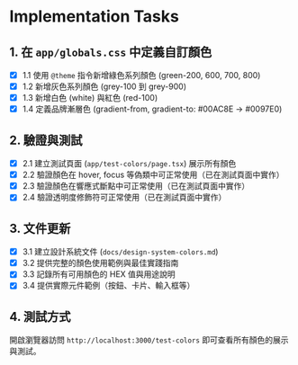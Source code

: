 # Implementation Tasks

## 1. 在 `app/globals.css` 中定義自訂顏色
- [x] 1.1 使用 `@theme` 指令新增綠色系列顏色 (green-200, 600, 700, 800)
- [x] 1.2 新增灰色系列顏色 (grey-100 到 grey-900)
- [x] 1.3 新增白色 (white) 與紅色 (red-100)
- [x] 1.4 定義品牌漸層色 (gradient-from, gradient-to: #00AC8E → #0097E0)

## 2. 驗證與測試
- [x] 2.1 建立測試頁面 (`app/test-colors/page.tsx`) 展示所有顏色
- [x] 2.2 驗證顏色在 hover, focus 等偽類中可正常使用（已在測試頁面中實作）
- [x] 2.3 驗證顏色在響應式斷點中可正常使用（已在測試頁面中實作）
- [x] 2.4 驗證透明度修飾符可正常使用（已在測試頁面中實作）

## 3. 文件更新
- [x] 3.1 建立設計系統文件 (`docs/design-system-colors.md`)
- [x] 3.2 提供完整的顏色使用範例與最佳實踐指南
- [x] 3.3 記錄所有可用顏色的 HEX 值與用途說明
- [x] 3.4 提供實際元件範例（按鈕、卡片、輸入框等）

## 4. 測試方式
開啟瀏覽器訪問 `http://localhost:3000/test-colors` 即可查看所有顏色的展示與測試。

